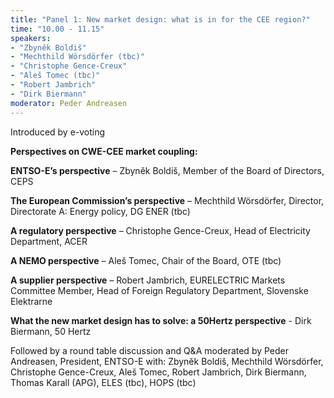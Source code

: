 ```yaml
---
title: "Panel 1: New market design: what is in for the CEE region?"
time: "10.00 - 11.15"
speakers:
- "Zbyněk Boldiš"
- "Mechthild Wörsdörfer (tbc)"
- "Christophe Gence-Creux"
- "Aleš Tomec (tbc)"
- "Robert Jambrich"
- "Dirk Biermann"
moderator: Peder Andreasen
---
```


Introduced by e-voting

__Perspectives on CWE-CEE market coupling:__

__ENTSO-E’s perspective__ – Zbyněk Boldiš, Member of the Board of Directors, CEPS

__The European Commission’s perspective__ – Mechthild Wörsdörfer, Director, Directorate A: Energy policy, DG ENER (tbc)

__A regulatory perspective__ – Christophe Gence-Creux, Head of Electricity Department, ACER

__A NEMO perspective__ – Aleš Tomec, Chair of the Board, OTE (tbc)

__A supplier perspective__ – Robert Jambrich, EURELECTRIC Markets Committee Member, Head of Foreign Regulatory Department, Slovenske Elektrarne

__What the new market design has to solve: a 50Hertz perspective__ - Dirk Biermann, 50 Hertz



Followed by a round table discussion and Q&A moderated by Peder Andreasen, President, ENTSO-E with: Zbyněk Boldiš, Mechthild Wörsdörfer, Christophe Gence-Creux, Aleš Tomec, Robert Jambrich, Dirk Biermann, Thomas Karall (APG), ELES (tbc), HOPS (tbc)
